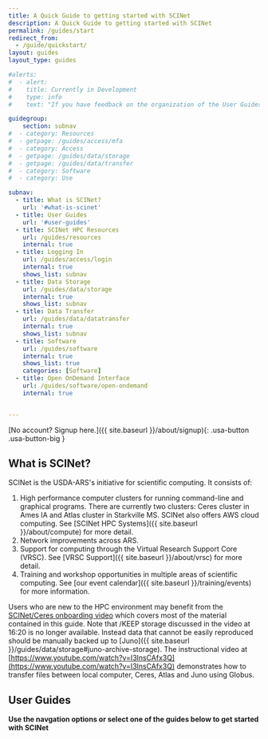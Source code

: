 ```yaml
---
title: A Quick Guide to getting started with SCINet
description: A Quick Guide to getting started with SCINet
permalink: /guides/start
redirect_from: 
  - /guide/quickstart/
layout: guides
layout_type: guides

#alerts:
#  - alert:
#    title: Currently in Development
#    type: info
#    text: "If you have feedback on the organization of the User Guides sections, or notice broken links or missing images, please email us at <a href='mailto:moe.richert@usda.gov?subject=SCINet Website Feedback'>moe.richert@usda.gov.</a>"

guidegroup:
    section: subnav
#  - category: Resources
#  - getpage: /guides/access/mfa
#  - category: Access
#  - getpage: /guides/data/storage
#  - getpage: /guides/data/transfer
#  - category: Software
#  - category: Use

subnav:
  - title: What is SCINet?
    url: '#what-is-scinet'
  - title: User Guides
    url: '#user-guides'
  - title: SCINet HPC Resources
    url: /guides/resources
    internal: true
  - title: Logging In
    url: /guides/access/login
    internal: true
    shows_list: subnav
  - title: Data Storage
    url: /guides/data/storage
    internal: true
    shows_list: subnav
  - title: Data Transfer
    url: /guides/data/datatransfer
    internal: true
    shows_list: subnav
  - title: Software
    url: /guides/software
    internal: true
    shows_list: true
    categories: [Software]
  - title: Open OnDemand Interface
    url: /guides/software/open-ondemand
    internal: true


---
```


[No account? Signup here.]({{ site.baseurl }}/about/signup){: .usa-button .usa-button-big }

## What is SCINet?

SCINet is the USDA-ARS's initiative for scientific computing. It consists of:

1. High performance computer clusters for running command-line and graphical programs. There are currently two clusters: Ceres cluster in Ames IA and Atlas cluster in Starkville MS. SCINet also offers AWS cloud computing. See [SCINet HPC Systems]({{ site.baseurl }}/about/compute) for more detail.
2. Network improvements across ARS.
3. Support for computing through the Virtual Research Support Core (VRSC). See [VRSC Support]({{ site.baseurl }}/about/vrsc) for more detail.
4. Training and workshop opportunities in multiple areas of scientific computing. See [our event calendar]({{ site.baseurl }}/training/events) for more information.

Users who are new to the HPC environment may benefit from the [SCINet/Ceres onboarding video](https://www.youtube.com/watch?v=d7oKSL4aitw) which covers most of the material contained in this guide. Note that /KEEP storage discussed in the video at 16:20 is no longer available. Instead data that cannot be easily reproduced should be manually backed up to [Juno]({{ site.baseurl }}/guides/data/storage#juno-archive-storage). The instructional video at [https://www.youtube.com/watch?v=I3lnsCAfx3Q](https://www.youtube.com/watch?v=I3lnsCAfx3Q) demonstrates how to transfer files between local computer, Ceres, Atlas and Juno using Globus.

## User Guides

**Use the navgation options or select one of the guides below to get started with SCINet**
